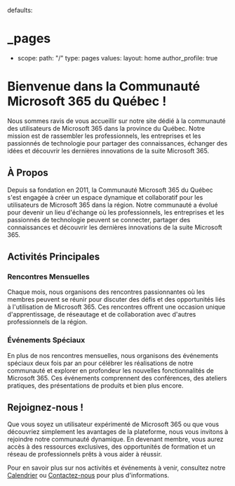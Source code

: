 defaults:
  # _pages
  - scope:
      path: "/"
      type: pages
    values:
      layout: home
      author_profile: true

# Bienvenue dans la Communauté Microsoft 365 du Québec !

Nous sommes ravis de vous accueillir sur notre site dédié à la communauté des utilisateurs de Microsoft 365 dans la province du Québec. Notre mission est de rassembler les professionnels, les entreprises et les passionnés de technologie pour partager des connaissances, échanger des idées et découvrir les dernières innovations de la suite Microsoft 365.

## À Propos

Depuis sa fondation en 2011, la Communauté Microsoft 365 du Québec s'est engagée à créer un espace dynamique et collaboratif pour les utilisateurs de Microsoft 365 dans la région. Notre communauté a évolué pour devenir un lieu d'échange où les professionnels, les entreprises et les passionnés de technologie peuvent se connecter, partager des connaissances et découvrir les dernières innovations de la suite Microsoft 365.

## Activités Principales

### Rencontres Mensuelles

Chaque mois, nous organisons des rencontres passionnantes où les membres peuvent se réunir pour discuter des défis et des opportunités liés à l'utilisation de Microsoft 365. Ces rencontres offrent une occasion unique d'apprentissage, de réseautage et de collaboration avec d'autres professionnels de la région.

### Événements Spéciaux

En plus de nos rencontres mensuelles, nous organisons des événements spéciaux deux fois par an pour célébrer les réalisations de notre communauté et explorer en profondeur les nouvelles fonctionnalités de Microsoft 365. Ces événements comprennent des conférences, des ateliers pratiques, des présentations de produits et bien plus encore.

## Rejoignez-nous !

Que vous soyez un utilisateur expérimenté de Microsoft 365 ou que vous découvriez simplement les avantages de la plateforme, nous vous invitons à rejoindre notre communauté dynamique. En devenant membre, vous aurez accès à des ressources exclusives, des opportunités de formation et un réseau de professionnels prêts à vous aider à réussir.

Pour en savoir plus sur nos activités et événements à venir, consultez notre [Calendrier](/events) ou [Contactez-nous](/contact) pour plus d'informations.

